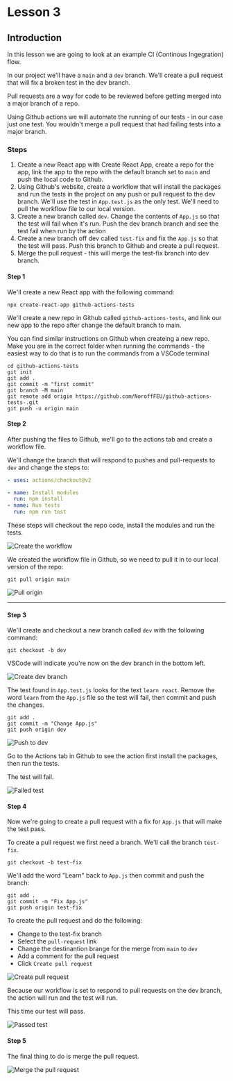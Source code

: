 # Lesson 3

## Introduction

In this lesson we are going to look at an example CI (Continous Ingegration) flow.

In our project we'll have a `main` and a `dev` branch. We'll create a pull request that will fix a broken test in the dev branch.

Pull requests are a way for code to be reviewed before getting merged into a major branch of a repo.

Using Github actions we will automate the running of our tests - in our case just one test. You wouldn't merge a pull request that had failing tests into a major branch.

### Steps

1. Create a new React app with Create React App, create a repo for the app, link the app to the repo with the default branch set to `main` and push the local code to Github.
2. Using Github's website, create a workflow that will install the packages and run the tests in the project on any push or pull request to the dev branch. We'll use the test in `App.test.js` as the only test. We'll need to pull the workflow file to our local version.
3. Create a new branch called `dev`. Change the contents of `App.js` so that the test will fail when it's run. Push the dev branch branch and see the test fail when run by the action
4. Create a new branch off dev called `test-fix` and fix the `App.js` so that the test will pass. Push this branch to Github and create a pull request.
5. Merge the pull request - this will merge the test-fix branch into dev branch.

#### Step 1

We'll create a new React app with the following command:

```
npx create-react-app github-actions-tests
```

We'll create a new repo in Github called `github-actions-tests`, and link our new app to the repo after change the default branch to main.

You can find similar instructions on Github when createing a new repo. Make you are in the correct folder when running the commands - the easiest way to do that is to run the commands from a VSCode terminal

```
cd github-actions-tests
git init
git add .
git commit -m "first commit"
git branch -M main
git remote add origin https://github.com/NoroffFEU/github-actions-tests-.git
git push -u origin main
```

#### Step 2

After pushing the files to Github, we'll go to the actions tab and create a workflow file.

We'll change the branch that will respond to pushes and pull-requests to `dev` and change the steps to:

```yml
- uses: actions/checkout@v2

- name: Install modules
  run: npm install
- name: Run tests
  run: npm run test
```

These steps will checkout the repo code, install the modules and run the tests.

<img src="/images/actions-test-1.gif" alt="Create the workflow" style="max-width: 700px">

We created the workflow file in Github, so we need to pull it in to our local version of the repo:

```
git pull origin main
```

<img src="/images/actions-test-2.gif" alt="Pull origin" style="max-width: 700px">

<!-- [Go to lesson 4](4) -->

---

#### Step 3

We'll create and checkout a new branch called `dev` with the following command:

```
git checkout -b dev
```

VSCode will indicate you're now on the dev branch in the bottom left.

<img src="/images/actions-test-3.gif" alt="Create dev branch" style="max-width: 700px">

The test found in `App.test.js` looks for the text `learn react`. Remove the word `learn` from the `App.js` file so the test will fail, then commit and push the changes.

```
git add .
git commit -m "Change App.js"
git push origin dev
```

<img src="/images/actions-test-4.gif" alt="Push to dev" style="max-width: 700px">

Go to the Actions tab in Github to see the action first install the packages, then run the tests.

The test will fail.

<img src="/images/actions-test-5.png" alt="Failed test" style="max-width: 700px">

#### Step 4

Now we're going to create a pull request with a fix for `App.js` that will make the test pass.

To create a pull request we first need a branch. We'll call the branch `test-fix`.

```
git checkout -b test-fix
```

We'll add the word "Learn" back to `App.js` then commit and push the branch:

```
git add .
git commit -m "Fix App.js"
git push origin test-fix
```

To create the pull request and do the following:

-   Change to the test-fix branch
-   Select the `pull-request` link
-   Change the destinantion brange for the merge from `main` to `dev`
-   Add a comment for the pull request
-   Click `Create pull request`

<img src="/images/actions-test-6.gif" alt="Create pull request" style="max-width: 700px">

Because our workflow is set to respond to pull requests on the dev branch, the action will run and the test will run.

This time our test will pass.

<img src="/images/actions-test-7.png" alt="Passed test" style="max-width: 700px">

#### Step 5

The final thing to do is merge the pull request.

<img src="/images/actions-test-8.gif" alt="Merge the pull request" style="max-width: 700px">
